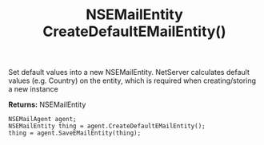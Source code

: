﻿---
uid: crmscript_ref_NSEMailAgent_CreateDefaultEMailEntity
title: NSEMailEntity CreateDefaultEMailEntity()
intellisense: NSEMailAgent.CreateDefaultEMailEntity
keywords: NSEMailAgent, CreateDefaultEMailEntity
so.topic: reference
---
	  
Set default values into a new NSEMailEntity.
NetServer calculates default values (e.g. Country) on the entity, which is required when creating/storing a new instance
	  
**Returns:** NSEMailEntity

```crmscript
NSEMailAgent agent;
NSEMailEntity thing = agent.CreateDefaultEMailEntity();
thing = agent.SaveEMailEntity(thing);
```

